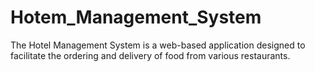 # Hotem_Management_System
The Hotel Management System is a web-based application designed to facilitate the ordering and delivery of food from various restaurants.
